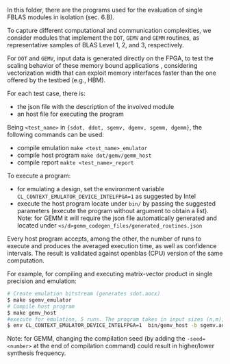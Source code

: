 In this folder, there are the programs used for the evaluation of single FBLAS modules
in isolation (sec. 6.B).

To capture different computational and communication complexities, we consider
modules that implement the `DOT`, `GEMV` and `GEMM` routines, as representative samples of BLAS Level 1, 2, and 3, respectively.

For `DOT` and `GEMV`, input data is generated directly on the FPGA, to test the scaling behavior of these memory bound applications 
, considering vectorization width that can exploit memory interfaces faster than the one offered by the testbed (e.g., HBM).

For each test case, there is:
- the json file with the description of the involved module
- an host file for executing the program

Being `<test_name>` in `{sdot, ddot, sgemv, dgemv, sgemm, dgemm}`, the following 
commands can be used:
 - compile emulation `make <test_name>_emulator`
 - compile host program `make dot/gemv/gemm_host`
 - compile report `makte <test_name>_report`
 
To execute a program:
- for emulating a design, set the environment variable ` CL_CONTEXT_EMULATOR_DEVICE_INTELFPGA=1` as suggested by Intel
- execute the host program locate under `bin/` by passing the suggested parameters (execute the program without argument to obtain a list). Note: for GEMM it will require the json file automatically generated and located under `<s/d>gemm_codegen_files/generated_routines.json`
 
Every host program accepts, among the other, the number of runs to execute and produces the averaged execution time,
as well as confidence intervals.
The result is validated against openblas (CPU) version of the same computation.


For example, for compiling and executing matrix-vector product in single precision and emulation:

```Bash
# Create emulation bitstream (generates sdot.aocx)
$ make sgemv_emulator
# Compile host program
$ make gemv_host
#execute for emulation, 5 runs. The program takes in input sizes (n,m), alpha and beta multipliers (a,b) and tile sizes (k,j) as defined in the json description
$ env CL_CONTEXT_EMULATOR_DEVICE_INTELFPGA=1  bin/gemv_host -b sgemv.aocx -n 2048 -m 1024 -a 2 -c 1 -k 1024 -j 1024 -r 1 -p single  

```

Note: for GEMM, changing the compilation seed (by adding the `-seed=<number>` at the end of compilation command) could result in higher/lower synthesis frequency.